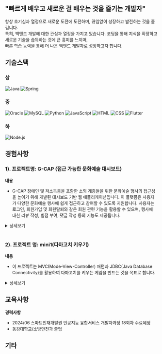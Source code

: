 ## "빠르게 배우고 새로운 걸 배우는 것을 즐기는 개발자"
항상 호기심과 열정으로 새로운 도전에 도전하며, 끊임없이 성장하고 발전하는 것을 즐깁니다. <br> 
특히, 백엔드 개발에 대한 관심과 열정을 가지고 있습니다. 코딩을 통해 지식을 확장하고 새로운 기술을 습득하는 것에 큰 흥미를 느끼며, <br>
빠른 학습 능력을 통해 더 나은 백엔드 개발자로 성장하고자 합니다. <br>


## 기술스택

### 상
![Java](https://img.shields.io/badge/Java-ED8B00?style=for-the-badge&logo=openjdk&logoColor=white)
![Spring](https://img.shields.io/badge/Spring-6DB33F?style=for-the-badge&logo=spring&logoColor=white)

### 중
![Oracle](https://img.shields.io/badge/Oracle-F80000?style=for-the-badge&logo=oracle&logoColor=white)
![MySQL](https://img.shields.io/badge/MySQL-00000F?style=for-the-badge&logo=mysql&logoColor=white)
![Python](https://img.shields.io/badge/Python-3776AB?style=for-the-badge&logo=python&logoColor=white)
![JavaScript](https://img.shields.io/badge/JavaScript-F7DF1E?style=for-the-badge&logo=JavaScript&logoColor=black)
![HTML](https://img.shields.io/badge/HTML-239120?style=for-the-badge&logo=html5&logoColor=white)
![CSS](https://img.shields.io/badge/CSS-239120?style=for-the-badge&logo=css3&logoColor=white)
![Flutter](https://img.shields.io/badge/Flutter-02569B?style=for-the-badge&logo=flutter&logoColor=white)

### 하
![Node.js](https://img.shields.io/badge/Node.js-43853D?style=for-the-badge&logo=node.js&logoColor=white)





## 경험사항

### 1). 프로젝트명: G-CAP (접근 가능한 문화예술 대시보드)

**내용**
- G-CAP 장애인 및 저소득층을 포함한 소외 계층들을 위한 문화예술 행사의 접근성을 높이기 위해 개발된 대시보드 기반 웹 애플리케이션입니다. 이 플랫폼은 사용자가 다양한 문화예술 행사에 쉽게 접근하고 참여할 수 있도록 지원합니다. 사용자는 로그인, 회원가입 및 회원탈퇴와 같은 회원 관련 기능을 활용할 수 있으며, 행사에 대한 리뷰 작성, 별점 부여, 댓글 작성 등의 기능도 제공됩니다.

<details>
<summary>상세보기</summary>

**프로젝트 참여자**
- 백종호(프론트), 조승혁(백), 변지원(프론트), 이대길(프론트), 이정훈(API)


**기술**

| 프레임워크 | 프론트엔드 | 백엔드 프로그래밍 <br> 언어 | 웹 서버 | 데이터베이스 <br> 연동 | 데이터베이스 | 버전 관리 |
|------------|------------|----------------------------|---------|----------------------|--------------|------------|
| ![Spring](https://img.shields.io/badge/Spring-6DB33F?style=for-the-badge&logo=spring&logoColor=white) | ![JavaScript](https://img.shields.io/badge/JavaScript-F7DF1E?style=for-the-badge&logo=JavaScript&logoColor=black) | ![Java](https://img.shields.io/badge/Java-ED8B00?style=for-the-badge&logo=openjdk&logoColor=white) | ![Apache Tomcat](https://img.shields.io/badge/Apache%20Tomcat-F8DC75?style=for-the-badge&logo=apache&logoColor=black) | ![JDBC](https://img.shields.io/badge/JDBC-0095D5?style=for-the-badge&logo=java&logoColor=white) <br> ![MyBatis](https://img.shields.io/badge/MyBatis-6DB33F?style=for-the-badge&logo=java&logoColor=white) | ![Oracle](https://img.shields.io/badge/Oracle-F80000?style=for-the-badge&logo=oracle&logoColor=white) | ![GitHub](https://img.shields.io/badge/GitHub-181717?style=for-the-badge&logo=GitHub&logoColor=white) |




**지식적 역량**
- 스프링 프레임워크를 활용한 백엔드 개발 능력 향상
- 오라클 데이터베이스를 효과적으로 활용한 데이터 관리 능력 향상
- 백엔드 프로그래밍 언어인 Java의 사용법 이해 및 숙달

**태도적 역량**
- 효과적인 소통 능력 향상
- 프로젝트 협업에서의 책임감
- 지속적인 학습과 개선 의지

**배운 점**
- 소통의 중요성: 프로젝트 중에 소통이 원활하지 않아 같은 작업을 중복으로 진행하는 일이 있었습니다. 이를 통해 효과적인 소통이 프로젝트의 효율성과 품질에 미치는 영향을 명확히 이해하게 되었습니다.
- 깃허브 활용 능력: 프로젝트에서 깃허브를 활용하여 협업 및 버전 관리를 하였지만, 이에 더 많은 숙련도를 갖추어야 함을 느꼈습니다. 다음 프로젝트에선 깃허브를 보다 효과적으로 활용할 수 있도록 노력하겠습니다.

**느낀 점**
- 프로젝트를 통해 배운 것들을 다음 프로젝트나 협업에서 더욱 효과적으로 활용할 수 있도록 노력하겠습니다. 소통과 깃허브 사용에 대한 능력을 높이는 것이 향후 프로젝트의 성공에 중요한 역할을 할 것이라고 느꼈습니다.
</details>
<br>


### 2). 프로젝트 명: mini1(다마고치 키우기)

**내용**
- 이 프로젝트는 MVC(Mode-View-Controller) 패턴과 JDBC(Java Database Connectivity)를 활용하여 다마고치를 키우는 게임을 만드는 것을 목표로 합니다.

<details>
<summary>상세보기</summary>

**프로젝트 참여자**
- 백종호, 조승혁, 김동혁

**기술**
| 프로그래밍 <br> 언어 | 데이터베이스 |
|-------------------|------------|
| ![Java](https://img.shields.io/badge/Java-ED8B00?style=for-the-badge&logo=openjdk&logoColor=white) | ![Oracle](https://img.shields.io/badge/Oracle-F80000?style=for-the-badge&logo=oracle&logoColor=white) |


**활용**
- 이 프로젝트에서는 다음과 같은 기술 및 도구들을 활용하였습니다:
  1. MVC 패턴: 프로젝트 구조를 Model, View, Controller로 나누어 각각의 역할을 분리하여 개발하였습니다.
  2. JDBC(Java Database Connectivity): 자바에서 데이터베이스에 접속하고 쿼리를 실행하기 위한 자바 API입니다.

**역량**
- 이 프로젝트를 통해 다음과 같은 역량을 향상시켰습니다:
  1. MVC 패턴 이해: MVC 패턴을 적용하는 과정에서 컨트롤러의 역할에 대한 이해도가 높지 않아 어려움을 겪었습니다. 하지만 이를 극복하고자 노력하여 프로젝트를 완수하였습니다.
  2. 자바와 오라클을 이용한 개발 능력: 자바와 오라클을 통한 데이터베이스 관리 및 백엔드 개발 능력을 향상시킬 수 있었습니다.

**배우고 느낀점**
- 이 프로젝트를 통해 MVC 패턴을 적용하는 과정에서 개발자 간의 협업이 중요함을 깨닫게 되었습니다. 또한, 자바와 오라클을 활용하여 데이터베이스와 백엔드를 연동하는 경험을 통해 실무적인 역량을 키울 수 있었습니다. 앞으로는 MVC 패턴 및 기술적인 이해도를 높이고, 팀원들과의 소통을 향상시켜 프로젝트를 더욱 효과적으로 진행할 수 있도록 노력하겠습니다.
</details>



## 교육사항

**경력사항**
- 2024/06 스마트인재개발원 인공지능 융합서비스 개발자과정 18회차 수료예정
- 동강대학교/소방안전과 졸업


## 기타





<!--
**J-sh1/J-sh1** is a ✨ _special_ ✨ repository because its `README.md` (this file) appears on your GitHub profile.

Here are some ideas to get you started:

- 🔭 I’m currently working on ...
- 🌱 I’m currently learning ...
- 👯 I’m looking to collaborate on ...
- 🤔 I’m looking for help with ...
- 💬 Ask me about ...
- 📫 How to reach me: ...
- 😄 Pronouns: ...
- ⚡ Fun fact: ...
-->
